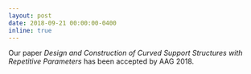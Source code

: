 ```yaml
---
layout: post
date: 2018-09-21 00:00:00-0400
inline: true
---
```


Our paper *Design and Construction of Curved Support Structures with Repetitive Parameters* has been accepted by AAG 2018.
